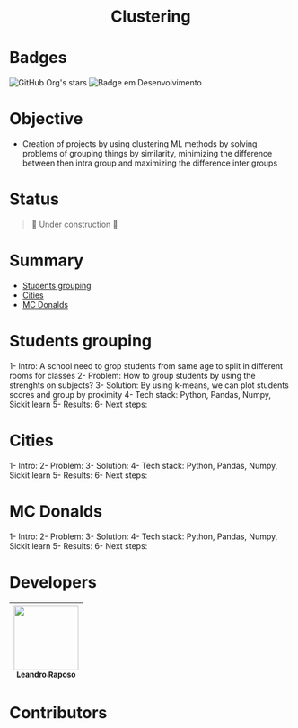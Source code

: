 <h1 align="center"> Clustering </h1>

# Badges
![GitHub Org's stars](https://img.shields.io/github/stars/leandro-raposo?style=social)
![Badge em Desenvolvimento](http://img.shields.io/static/v1?label=STATUS&message=WORK%20IN%20PROGRESS&color=GREEN&style=for-the-badge)

# Objective
- Creation of projects by using clustering ML methods by solving problems of grouping things by similarity, minimizing the difference between then intra group and maximizing the difference inter groups

# Status
> :construction: Under construction :construction:

# Summary 

* [Students grouping](#students-grouping)
* [Cities](#cities)
* [MC Donalds](#mc-donalds)

# Students grouping
1- Intro: A school need to grop students from same age to split in different rooms for classes 
2- Problem: How to group students by using the strenghts on subjects?
3- Solution: By using k-means, we can plot students scores and group by proximity
4- Tech stack: Python, Pandas, Numpy, Sickit learn
5- Results: 
6- Next steps: 

# Cities
1- Intro: 
2- Problem: 
3- Solution: 
4- Tech stack: Python, Pandas, Numpy, Sickit learn
5- Results: 
6- Next steps: 

# MC Donalds
1- Intro: 
2- Problem: 
3- Solution: 
4- Tech stack: Python, Pandas, Numpy, Sickit learn
5- Results: 
6- Next steps: 

# Developers
| [<img src="https://avatars.githubusercontent.com/u/79737458?v=4" width=115><br><sub>Leandro Raposo</sub>](https://github.com/leandro-raposo) |
| :---: |

# Contributors
